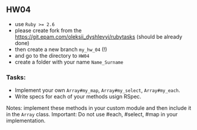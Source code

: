 ## HW04

- use `Ruby >= 2.6`
- please create fork from the https://git.epam.com/oleksii_dyshlevyi/rubytasks (should be
  already done)
- then create a new branch `my_hw_04` (!)
- and go to the directory to `HW04`
- create a folder with your name `Name_Surname`

### Tasks:

- Implement your own `Array#my_map`, `Array#my_select`, `Array#my_each`.
- Write specs for each of your methods usign RSpec.

Notes: implement these methods in your custom module and then include it in the `Array` class.
Important: Do not use #each, #select, #map in your implementation.

